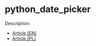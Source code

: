 # python_date_picker
<title>Python3 date picker module for tkinter.</title>
Description:

<ul>
  <li><a href="http://www.slawomirkwiatkowski.pl/index.php/en/2020/01/17/date-picker-for-tkinter/">Article [EN]</a></li>
  <li><a href="http://www.slawomirkwiatkowski.pl/index.php/2020/01/08/datepicker-w-bibliotece-tkinter/">Article [PL]</a></li>
</ul>
